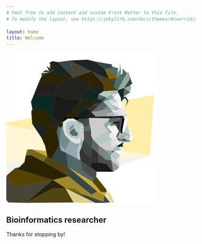 ```yaml
---
# Feel free to add content and custom Front Matter to this file.
# To modify the layout, see https://jekyllrb.com/docs/themes/#overriding-theme-defaults

layout: home
title: Welcome
---
```

![Nahin Khan's Profile](profile.jpg "Art credit: Dona Ferdinando")

## Bioinformatics researcher

Thanks for stopping by!
